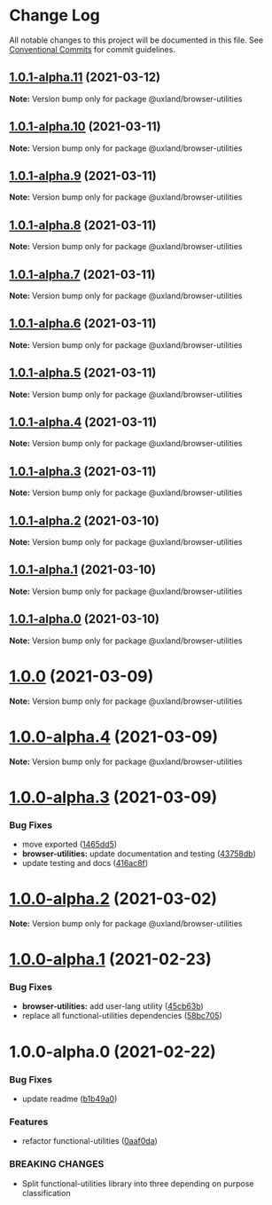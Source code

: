 # Change Log

All notable changes to this project will be documented in this file.
See [Conventional Commits](https://conventionalcommits.org) for commit guidelines.

## [1.0.1-alpha.11](https://github.com/uxland/uxland/compare/@uxland/browser-utilities@1.0.1-alpha.10...@uxland/browser-utilities@1.0.1-alpha.11) (2021-03-12)

**Note:** Version bump only for package @uxland/browser-utilities





## [1.0.1-alpha.10](https://github.com/uxland/uxland/compare/@uxland/browser-utilities@1.0.1-alpha.9...@uxland/browser-utilities@1.0.1-alpha.10) (2021-03-11)

**Note:** Version bump only for package @uxland/browser-utilities





## [1.0.1-alpha.9](https://github.com/uxland/uxland/compare/@uxland/browser-utilities@1.0.1-alpha.8...@uxland/browser-utilities@1.0.1-alpha.9) (2021-03-11)

**Note:** Version bump only for package @uxland/browser-utilities





## [1.0.1-alpha.8](https://github.com/uxland/uxland/compare/@uxland/browser-utilities@1.0.1-alpha.7...@uxland/browser-utilities@1.0.1-alpha.8) (2021-03-11)

**Note:** Version bump only for package @uxland/browser-utilities





## [1.0.1-alpha.7](https://github.com/uxland/uxland/compare/@uxland/browser-utilities@1.0.1-alpha.6...@uxland/browser-utilities@1.0.1-alpha.7) (2021-03-11)

**Note:** Version bump only for package @uxland/browser-utilities





## [1.0.1-alpha.6](https://github.com/uxland/uxland/compare/@uxland/browser-utilities@1.0.1-alpha.5...@uxland/browser-utilities@1.0.1-alpha.6) (2021-03-11)

**Note:** Version bump only for package @uxland/browser-utilities





## [1.0.1-alpha.5](https://github.com/uxland/uxland/compare/@uxland/browser-utilities@1.0.1-alpha.4...@uxland/browser-utilities@1.0.1-alpha.5) (2021-03-11)

**Note:** Version bump only for package @uxland/browser-utilities





## [1.0.1-alpha.4](https://github.com/uxland/uxland/compare/@uxland/browser-utilities@1.0.1-alpha.3...@uxland/browser-utilities@1.0.1-alpha.4) (2021-03-11)

**Note:** Version bump only for package @uxland/browser-utilities





## [1.0.1-alpha.3](https://github.com/uxland/uxland/compare/@uxland/browser-utilities@1.0.1-alpha.2...@uxland/browser-utilities@1.0.1-alpha.3) (2021-03-11)

**Note:** Version bump only for package @uxland/browser-utilities





## [1.0.1-alpha.2](https://github.com/uxland/uxland/compare/@uxland/browser-utilities@1.0.1-alpha.1...@uxland/browser-utilities@1.0.1-alpha.2) (2021-03-10)

**Note:** Version bump only for package @uxland/browser-utilities





## [1.0.1-alpha.1](https://github.com/uxland/uxland/compare/@uxland/browser-utilities@1.0.1-alpha.0...@uxland/browser-utilities@1.0.1-alpha.1) (2021-03-10)

**Note:** Version bump only for package @uxland/browser-utilities





## [1.0.1-alpha.0](https://github.com/uxland/uxland/compare/@uxland/browser-utilities@1.0.0...@uxland/browser-utilities@1.0.1-alpha.0) (2021-03-10)

**Note:** Version bump only for package @uxland/browser-utilities





# [1.0.0](https://github.com/uxland/uxland/compare/@uxland/browser-utilities@1.0.0-alpha.4...@uxland/browser-utilities@1.0.0) (2021-03-09)

**Note:** Version bump only for package @uxland/browser-utilities





# [1.0.0-alpha.4](https://github.com/uxland/uxland/compare/@uxland/browser-utilities@1.0.0-alpha.3...@uxland/browser-utilities@1.0.0-alpha.4) (2021-03-09)

**Note:** Version bump only for package @uxland/browser-utilities





# [1.0.0-alpha.3](https://github.com/uxland/uxland/compare/@uxland/browser-utilities@1.0.0-alpha.2...@uxland/browser-utilities@1.0.0-alpha.3) (2021-03-09)


### Bug Fixes

* move exported ([1465dd5](https://github.com/uxland/uxland/commit/1465dd5e80d5c6b1cb34a3ed5c46800ca7790304))
* **browser-utilities:** update documentation and testing ([43758db](https://github.com/uxland/uxland/commit/43758dbae73fd0ffa812477fbd185d875967a2d9))
* update testing and docs ([416ac8f](https://github.com/uxland/uxland/commit/416ac8f3cf10b644bba5dd679329daa2e1e2de45))





# [1.0.0-alpha.2](https://github.com/uxland/uxland/compare/@uxland/browser-utilities@1.0.0-alpha.1...@uxland/browser-utilities@1.0.0-alpha.2) (2021-03-02)

**Note:** Version bump only for package @uxland/browser-utilities





# [1.0.0-alpha.1](https://github.com/uxland/uxland/compare/@uxland/browser-utilities@1.0.0-alpha.0...@uxland/browser-utilities@1.0.0-alpha.1) (2021-02-23)


### Bug Fixes

* **browser-utilities:** add user-lang utility ([45cb63b](https://github.com/uxland/uxland/commit/45cb63b63b260085e7c4e56d93f7b087e44fe14c))
* replace all functional-utilities dependencies ([58bc705](https://github.com/uxland/uxland/commit/58bc7052d3c59fdeac3bad13b8f43b11b611b29b))





# 1.0.0-alpha.0 (2021-02-22)


### Bug Fixes

* update readme ([b1b49a0](https://github.com/uxland/uxland/commit/b1b49a06feaa531d7163f958e898d188e972c77c))


### Features

* refactor functional-utilities ([0aaf0da](https://github.com/uxland/uxland/commit/0aaf0da5d1804f9e7892dc04c63ab2bb57f9f3f9))


### BREAKING CHANGES

* Split functional-utilities library into three depending on purpose classification
